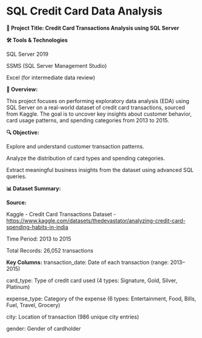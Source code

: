 # SQL Credit Card Data Analysis

**🧾 Project Title: Credit Card Transactions Analysis using SQL Server**

**🛠️ Tools & Technologies**

SQL Server 2019

SSMS (SQL Server Management Studio)

Excel (for intermediate data review)

**📌 Overview:**

This project focuses on performing exploratory data analysis (EDA) using SQL Server on a real-world dataset of credit card transactions, sourced from Kaggle. The goal is to uncover key insights about customer behavior, card usage patterns, and spending categories from 2013 to 2015.

**🔍 Objective:**

Explore and understand customer transaction patterns.

Analyze the distribution of card types and spending categories.

Extract meaningful business insights from the dataset using advanced SQL queries.

**📊 Dataset Summary:**

**Source:**

Kaggle - Credit Card Transactions Dataset - https://www.kaggle.com/datasets/thedevastator/analyzing-credit-card-spending-habits-in-india

Time Period: 2013 to 2015

Total Records: 26,052 transactions

**Key Columns:**
transaction_date: Date of each transaction (range: 2013–2015)

card_type: Type of credit card used (4 types: Signature, Gold, Silver, Platinum)

expense_type: Category of the expense (6 types: Entertainment, Food, Bills, Fuel, Travel, Grocery)

city: Location of transaction (986 unique city entries)

gender: Gender of cardholder

